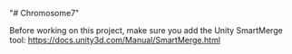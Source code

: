 "# Chromosome7" 

Before working on this project, make sure you add the Unity SmartMerge tool:
https://docs.unity3d.com/Manual/SmartMerge.html